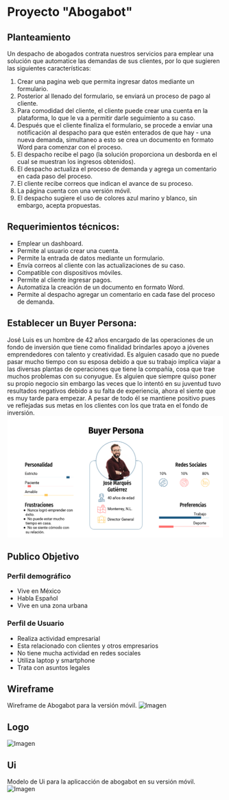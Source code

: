 # Proyecto "Abogabot" 

## Planteamiento 

Un despacho de abogados contrata nuestros servicios para emplear una solución que automatice las demandas de sus clientes, por lo que sugieren las siguientes características: 
1. Crear una pagina web que permita ingresar datos mediante un formulario.
2. Posterior al llenado del formulario, se enviará un proceso de pago al cliente.
3. Para comodidad del cliente, el cliente puede crear una cuenta en la plataforma, lo que le va a permitir darle seguimiento a su caso.
4. Después que el cliente finaliza el formulario, se procede a enviar una notificación al despacho para que estén enterados de que hay - una nueva demanda, simultaneo a esto se crea un documento en formato Word para comenzar con el proceso.
5. El despacho recibe el pago (la solución proporciona un desborda en el cual se muestran los ingresos obtenidos).
6. El despacho actualiza el proceso de demanda y agrega un comentario en cada paso del proceso.
7. El cliente recibe correos que indican el avance de su proceso.
8. La página cuenta con una versión móvil.
9.  El despacho sugiere el uso de colores azul marino y blanco, sin embargo, acepta propuestas.



## Requerimientos técnicos:

- Emplear un dashboard.
- Permite al usuario crear una cuenta.
- Permite la entrada de datos mediante un formulario.
- Envía correos al cliente con las actualizaciones de su caso.
- Compatible con dispositivos móviles.
- Permite al cliente ingresar pagos.
- Automatiza la creación de un documento en formato Word.
- Permite al despacho agregar un comentario en cada fase del proceso de demanda.



## Establecer un Buyer Persona:

José Luis es un hombre de 42 años encargado de las operaciones de un fondo de inversión que tiene como finalidad brindarles apoyo a jóvenes emprendedores con talento y creatividad.
Es alguien casado que no puede pasar mucho tiempo con su esposa debido a que su trabajo implica viajar a las diversas plantas de operaciones que tiene la compañía, cosa que trae muchos problemas con su conyugue.
Es alguien que siempre quiso poner su propio negocio sin embargo las veces que lo intentó en su juventud tuvo resultados negativos debido a su falta de experiencia, ahora el siente que es muy tarde para empezar.
A pesar de todo él se mantiene positivo pues ve reflejadas sus metas en los clientes con los que trata en el fondo de inversión.
![imagen](https://github.com/DanielVillarreal12/Practicas-Semana1/blob/main/Recursos/Buyer%20Persona.PNG?raw=true)

## Publico Objetivo 
### Perfil demográfico 
- Vive en México 
- Habla Español
- Vive en una zona urbana

### Perfil de Usuario
- Realiza actividad empresarial 
- Esta relacionado con clientes y otros empresarios
- No tiene mucha actividad en redes sociales 
- Utiliza laptop y smartphone
- Trata con asuntos legales 

## Wireframe
Wireframe de Abogabot para la versión móvil.
![Imagen](https://github.com/Dvashe/Practicas-Semana1/blob/main/Recursos/Abogabot-Movil-wireframe.png?raw=true)

## Logo
![Imagen](https://github.com/Dvashe/Practicas-Semana1/blob/main/Recursos/Logo%20Abogabot.PNG?raw=true)

## Ui
Modelo de Ui para la aplicacción de abogabot en su versión móvil.
![Imagen](https://github.com/Dvashe/Proyecto-Abogabot-/blob/main/Recursos/UI%20Abogabot.png?raw=true)





